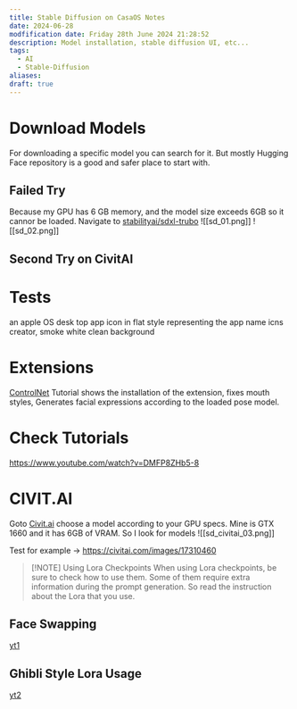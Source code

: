 ```yaml
---
title: Stable Diffusion on CasaOS Notes
date: 2024-06-28
modfification date: Friday 28th June 2024 21:28:52
description: Model installation, stable diffusion UI, etc...
tags:
  - AI
  - Stable-Diffusion
aliases: 
draft: true
---
```


# Download Models
For downloading a specific model you can search for it. But mostly Hugging Face repository is a good and safer place to start with.

## Failed Try
Because my GPU has 6 GB memory, and the model size exceeds 6GB so it cannor be loaded. Navigate to [stabilityai/sdxl-trubo](https://huggingface.co/stabilityai/sdxl-turbo)
![[sd_01.png]]
![[sd_02.png]]

## Second Try on CivitAI



# Tests

an apple OS desk top app icon in flat style representing the app name icns creator, smoke white clean background


# Extensions
[ControlNet](https://www.youtube.com/watch?v=vFZgPyCJflE) Tutorial shows the installation of the extension, fixes mouth styles, Generates facial expressions according to the loaded pose model.

# Check Tutorials
https://www.youtube.com/watch?v=DMFP8ZHb5-8


# CIVIT.AI
Goto [Civit.ai](https://civitai.com/models) choose a model according to your GPU specs. Mine is GTX 1660 and it has 6GB of VRAM. So I look for models
![[sd_civitai_03.png]]


Test for example → https://civitai.com/images/17310460

> [!NOTE] Using Lora Checkpoints
> When using Lora checkpoints, be sure to check how to use them. Some of them require extra information during the prompt generation. So read the instruction about the Lora that you use.


## Face Swapping
[yt1](https://www.youtube.com/watch?v=_A7PraBHyg0)

## Ghibli Style Lora Usage
[yt2](https://www.youtube.com/watch?v=ZHVdNeHZPdc)
